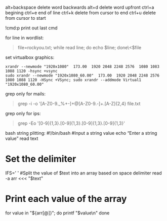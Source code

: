 alt+backspace	delete word backwards
alt+d		delete word upfront
ctrl+a		begining
ctrl+e		end of line
ctrl+k		delete from cursor to end
ctrl+u		delete from cursor to start

!cmd:p	print out last cmd

for line in wordlist:
>	file=rockyou.txt; while read line; do echo $line; done\<$file

set virtualbox graphics:
```
xrandr --newmode "1920x1080"  173.00  1920 2048 2248 2576  1080 1083 1088 1120 -hsync +vsync
sudo xrandr --newmode "1920x1080_60.00"  173.00  1920 2048 2248 2576  1080 1088 1120 -HSync +VSync; sudo xrandr --addmode Virtual1 "1920x1080_60.00"
```
grep only for mails:
>	grep -i -o '[A-Z0-9._%+-]\+@[A-Z0-9.-]\+\.[A-Z]\{2,4\} file.txt

grep only for ips:
>	grep -Eo '[0-9]{1,3}\.[0-9]{1,3}\.[0-9]{1,3}\.[0-9]{1,3}'


bash string plitting:
#!/bin/bash
#Input a string value
echo “Enter a string value”
read text
# Set the delimiter
IFS=' '
#Split the value of $text into an array based on space delimiter
read -a arr <<< "$text"
# Print each value of the array
for value in "${arr[@]}";
do
printf "$value\n"
done
